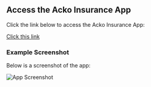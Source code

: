 ## Access the Acko Insurance App

Click the link below to access the Acko Insurance App:

[Click this link](https://huggingface.co/spaces/GauravSingh72388/Acko_insurance_App)

### Example Screenshot

Below is a screenshot of the app:

![App Screenshot](https://i2.paste.pics/3df25e00de4088bfd7c46ca67923e12f.png?rand=iHAd8lZFY7)
